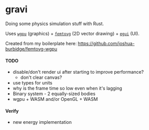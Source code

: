 # gravi

Doing some physics simulation stuff with Rust.

Uses [`wgpu`](https://github.com/gfx-rs/wgpu) (graphics) + [`femtovg`](https://github.com/femtovg/femtovg) (2D vector drawing) + [`egui`](https://github.com/femtovg/femtovg) (UI).

Created from my boilerplate here: https://github.com/joshua-burbidge/femtovg-wgpu

#### TODO
- disable/don't render ui after starting to improve performance?
  - don't clear canvas?
- use types for units
- why is the frame time so low even when it's lagging
- Binary system - 2 equally-sized bodies
- wgpu + WASM and/or OpenGL + WASM

#### Verify
- new energy implementation